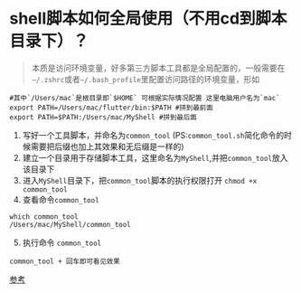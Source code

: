 # shell脚本如何全局使用（不用cd到脚本目录下）？

> 本质是访问环境变量，好多第三方脚本工具都是全局配置的，一般需要在`~/.zshrc`或者`~/.bash_profile`里配置访问路径的环境变量，形如 
```shell
#其中`/Users/mac`是根目录即`$HOME` 可根据实际情况配置 这里电脑用户名为`mac` 
export PATH=/Users/mac/flutter/bin:$PATH #拼到最前面
export PATH=$PATH:/Users/mac/MyShell #拼到最后面
```
1. 写好一个工具脚本，并命名为`common_tool` (PS:`common_tool.sh`简化命令的时候需要把后缀也加上其效果和无后缀是一样的)
2. 建立一个目录用于存储脚本工具，这里命名为`MyShell`,并把`common_tool`放入该目录下
3. 进入`MyShell`目录下，把`common_tool`脚本的执行权限打开 `chmod +x common_tool`
4. 查看命令`common_tool` 
 
```shell
which common_tool
/Users/mac/MyShell/common_tool
```
5. 执行命令 `common_tool`  
```shell
common_tool + 回车即可看见效果
```

[参考](https://blog.csdn.net/ly20091130/article/details/77449824)